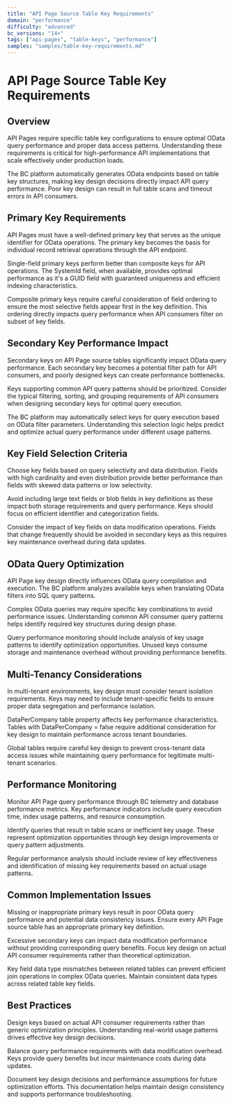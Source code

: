 ```yaml
---
title: "API Page Source Table Key Requirements"
domain: "performance"
difficulty: "advanced"
bc_versions: "14+"
tags: ["api-pages", "table-keys", "performance"]
samples: "samples/table-key-requirements.md"
---
```


# API Page Source Table Key Requirements

## Overview

API Pages require specific table key configurations to ensure optimal OData query performance and proper data access patterns. Understanding these requirements is critical for high-performance API implementations that scale effectively under production loads.

The BC platform automatically generates OData endpoints based on table key structures, making key design decisions directly impact API query performance. Poor key design can result in full table scans and timeout errors in API consumers.

## Primary Key Requirements

API Pages must have a well-defined primary key that serves as the unique identifier for OData operations. The primary key becomes the basis for individual record retrieval operations through the API endpoint.

Single-field primary keys perform better than composite keys for API operations. The SystemId field, when available, provides optimal performance as it's a GUID field with guaranteed uniqueness and efficient indexing characteristics.

Composite primary keys require careful consideration of field ordering to ensure the most selective fields appear first in the key definition. This ordering directly impacts query performance when API consumers filter on subset of key fields.

## Secondary Key Performance Impact

Secondary keys on API Page source tables significantly impact OData query performance. Each secondary key becomes a potential filter path for API consumers, and poorly designed keys can create performance bottlenecks.

Keys supporting common API query patterns should be prioritized. Consider the typical filtering, sorting, and grouping requirements of API consumers when designing secondary keys for optimal query execution.

The BC platform may automatically select keys for query execution based on OData filter parameters. Understanding this selection logic helps predict and optimize actual query performance under different usage patterns.

## Key Field Selection Criteria

Choose key fields based on query selectivity and data distribution. Fields with high cardinality and even distribution provide better performance than fields with skewed data patterns or low selectivity.

Avoid including large text fields or blob fields in key definitions as these impact both storage requirements and query performance. Keys should focus on efficient identifier and categorization fields.

Consider the impact of key fields on data modification operations. Fields that change frequently should be avoided in secondary keys as this requires key maintenance overhead during data updates.

## OData Query Optimization

API Page key design directly influences OData query compilation and execution. The BC platform analyzes available keys when translating OData filters into SQL query patterns.

Complex OData queries may require specific key combinations to avoid performance issues. Understanding common API consumer query patterns helps identify required key structures during design phase.

Query performance monitoring should include analysis of key usage patterns to identify optimization opportunities. Unused keys consume storage and maintenance overhead without providing performance benefits.

## Multi-Tenancy Considerations

In multi-tenant environments, key design must consider tenant isolation requirements. Keys may need to include tenant-specific fields to ensure proper data segregation and performance isolation.

DataPerCompany table property affects key performance characteristics. Tables with DataPerCompany = false require additional consideration for key design to maintain performance across tenant boundaries.

Global tables require careful key design to prevent cross-tenant data access issues while maintaining query performance for legitimate multi-tenant scenarios.

## Performance Monitoring

Monitor API Page query performance through BC telemetry and database performance metrics. Key performance indicators include query execution time, index usage patterns, and resource consumption.

Identify queries that result in table scans or inefficient key usage. These represent optimization opportunities through key design improvements or query pattern adjustments.

Regular performance analysis should include review of key effectiveness and identification of missing key requirements based on actual usage patterns.

## Common Implementation Issues

Missing or inappropriate primary keys result in poor OData query performance and potential data consistency issues. Ensure every API Page source table has an appropriate primary key definition.

Excessive secondary keys can impact data modification performance without providing corresponding query benefits. Focus key design on actual API consumer requirements rather than theoretical optimization.

Key field data type mismatches between related tables can prevent efficient join operations in complex OData queries. Maintain consistent data types across related table key fields.

## Best Practices

Design keys based on actual API consumer requirements rather than generic optimization principles. Understanding real-world usage patterns drives effective key design decisions.

Balance query performance requirements with data modification overhead. Keys provide query benefits but incur maintenance costs during data updates.

Document key design decisions and performance assumptions for future optimization efforts. This documentation helps maintain design consistency and supports performance troubleshooting.